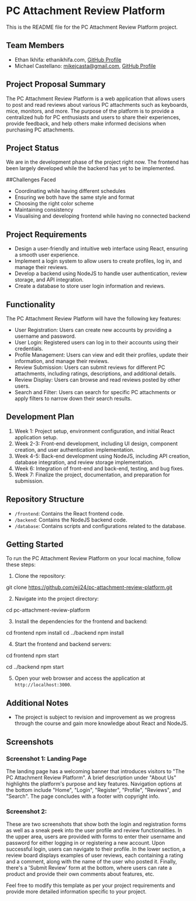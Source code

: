# PC Attachment Review Platform

This is the README file for the PC Attachment Review Platform project.

## Team Members
- Ethan Ikhifa: ethanikhifa.com, [GitHub Profile](https://github.com/ethanikhifa)
- Michael Castellano: mikejcasta@gmail.com, [GitHub Profile](https://github.com/michaelcastellano)

## Project Proposal Summary
The PC Attachment Review Platform is a web application that allows users to post and read reviews about various PC attachments such as keyboards, mice, monitors, and more. The purpose of the platform is to provide a centralized hub for PC enthusiasts and users to share their experiences, provide feedback, and help others make informed decisions when purchasing PC attachments.

## Project Status
We are in the development phase of the project right now. The frontend has been largely developed while the backend has yet to be implemented. 

##Challenges Faced
- Coordinating while having different schedules
- Ensuring we both have the same style and format
- Choosing the right color scheme
- Maintaining consistency
- Visualising and developing frontend while having no connected backend








## Project Requirements
- Design a user-friendly and intuitive web interface using React, ensuring a smooth user experience.
- Implement a login system to allow users to create profiles, log in, and manage their reviews.
- Develop a backend using NodeJS to handle user authentication, review storage, and API integration.
- Create a database to store user login information and reviews.

## Functionality
The PC Attachment Review Platform will have the following key features:
- User Registration: Users can create new accounts by providing a username and password.
- User Login: Registered users can log in to their accounts using their credentials.
- Profile Management: Users can view and edit their profiles, update their information, and manage their reviews.
- Review Submission: Users can submit reviews for different PC attachments, including ratings, descriptions, and additional details.
- Review Display: Users can browse and read reviews posted by other users.
- Search and Filter: Users can search for specific PC attachments or apply filters to narrow down their search results.

## Development Plan
1. Week 1: Project setup, environment configuration, and initial React application setup.
2. Week 2-3: Front-end development, including UI design, component creation, and user authentication implementation.
3. Week 4-5: Back-end development using NodeJS, including API creation, database integration, and review storage implementation.
4. Week 6: Integration of front-end and back-end, testing, and bug fixes.
5. Week 7: Finalize the project, documentation, and preparation for submission.

## Repository Structure
- `/frontend`: Contains the React frontend code.
- `/backend`: Contains the NodeJS backend code.
- `/database`: Contains scripts and configurations related to the database.

## Getting Started
To run the PC Attachment Review Platform on your local machine, follow these steps:

1. Clone the repository:


git clone https://github.com/eji24/pc-attachment-review-platform.git



2. Navigate into the project directory:

cd pc-attachment-review-platform


3. Install the dependencies for the frontend and backend:

cd frontend
npm install
cd ../backend
npm install


4. Start the frontend and backend servers:

cd frontend
npm start

cd ../backend
npm start


5. Open your web browser and access the application at `http://localhost:3000`.

## Additional Notes
- The project is subject to revision and improvement as we progress through the course and gain more knowledge about React and NodeJS.


## Screenshots
  ### Screenshot 1: Landing Page
  The landing page has a welcoming banner that introduces visitors to "The PC Attachment Review Platform". A brief description under "About Us" highlights the platform's purpose and key features. Navigation options at the bottom include "Home", "Login", "Register", "Profile", "Reviews", and "Search". The page concludes with a footer with copyright info.
  
  ### Screenshot 2:
  These are two screenshots that show both the login and registration forms as well as a sneak peek into the user profile and review functionalities. In the upper area, users are provided with forms to enter their username and password for either logging in or registering a new account. Upon successful login, users can navigate to their profile. In the lower section, a review board displays examples of user reviews, each containing a rating and a comment, along with the name of the user who posted it. Finally, there's a 'Submit Review' form at the bottom, where users can rate a product and provide their own comments about features, etc.



Feel free to modify this template as per your project requirements and provide more detailed information specific to your project.

